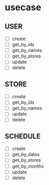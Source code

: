 # usecase

## USER
- [ ] create
- [ ] get_by_ids
- [ ] get_by_names
- [ ] get_by_stores
- [ ] update
- [ ] delete

## STORE
- [ ] create
- [ ] get_by_ids
- [ ] get_by_names
- [ ] update
- [ ] delete

## SCHEDULE
- [ ] create
- [ ] get_by_dates
- [ ] get_by_stores
- [ ] get_by_months
- [ ] update
- [ ] delete
